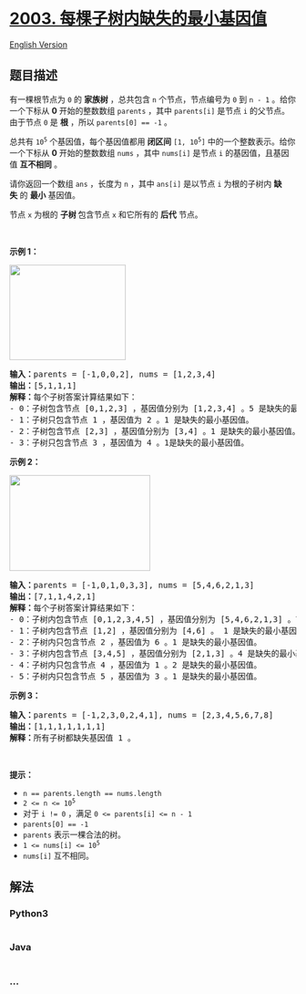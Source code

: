 # [2003. 每棵子树内缺失的最小基因值](https://leetcode-cn.com/problems/smallest-missing-genetic-value-in-each-subtree)

[English Version](/solution/2000-2099/2003.Smallest%20Missing%20Genetic%20Value%20in%20Each%20Subtree/README_EN.md)

## 题目描述

<!-- 这里写题目描述 -->

<p>有一棵根节点为 <code>0</code>&nbsp;的 <strong>家族树</strong>&nbsp;，总共包含 <code>n</code>&nbsp;个节点，节点编号为 <code>0</code>&nbsp;到 <code>n - 1</code>&nbsp;。给你一个下标从 <strong>0</strong>&nbsp;开始的整数数组 <code>parents</code>&nbsp;，其中&nbsp;<code>parents[i]</code>&nbsp;是节点 <code>i</code>&nbsp;的父节点。由于节点 <code>0</code>&nbsp;是 <strong>根</strong>&nbsp;，所以&nbsp;<code>parents[0] == -1</code>&nbsp;。</p>

<p>总共有&nbsp;<code>10<sup>5</sup></code>&nbsp;个基因值，每个基因值都用 <strong>闭区间</strong>&nbsp;<code>[1, 10<sup>5</sup>]</code>&nbsp;中的一个整数表示。给你一个下标从&nbsp;<strong>0</strong>&nbsp;开始的整数数组&nbsp;<code>nums</code>&nbsp;，其中&nbsp;<code>nums[i]</code>&nbsp;是节点 <code>i</code>&nbsp;的基因值，且基因值 <strong>互不相同</strong>&nbsp;。</p>

<p>请你返回一个数组<em>&nbsp;</em><code>ans</code>&nbsp;，长度为&nbsp;<code>n</code>&nbsp;，其中&nbsp;<code>ans[i]</code>&nbsp;是以节点&nbsp;<code>i</code>&nbsp;为根的子树内 <b>缺失</b>&nbsp;的&nbsp;<strong>最小</strong>&nbsp;基因值。</p>

<p>节点 <code>x</code>&nbsp;为根的 <strong>子树&nbsp;</strong>包含节点 <code>x</code>&nbsp;和它所有的 <strong>后代</strong>&nbsp;节点。</p>

<p>&nbsp;</p>

<p><strong>示例 1：</strong></p>

<p><img alt="" src="https://assets.leetcode.com/uploads/2021/08/23/case-1.png" style="width: 204px; height: 167px;"></p>

<pre><b>输入：</b>parents = [-1,0,0,2], nums = [1,2,3,4]
<b>输出：</b>[5,1,1,1]
<b>解释：</b>每个子树答案计算结果如下：
- 0：子树包含节点 [0,1,2,3] ，基因值分别为 [1,2,3,4] 。5 是缺失的最小基因值。
- 1：子树只包含节点 1 ，基因值为 2 。1 是缺失的最小基因值。
- 2：子树包含节点 [2,3] ，基因值分别为 [3,4] 。1 是缺失的最小基因值。
- 3：子树只包含节点 3 ，基因值为 4 。1是缺失的最小基因值。
</pre>

<p><strong>示例 2：</strong></p>

<p><img alt="" src="https://assets.leetcode.com/uploads/2021/08/23/case-2.png" style="width: 247px; height: 168px;"></p>

<pre><b>输入：</b>parents = [-1,0,1,0,3,3], nums = [5,4,6,2,1,3]
<b>输出：</b>[7,1,1,4,2,1]
<b>解释：</b>每个子树答案计算结果如下：
- 0：子树内包含节点 [0,1,2,3,4,5] ，基因值分别为 [5,4,6,2,1,3] 。7 是缺失的最小基因值。
- 1：子树内包含节点 [1,2] ，基因值分别为 [4,6] 。 1 是缺失的最小基因值。
- 2：子树内只包含节点 2 ，基因值为 6 。1 是缺失的最小基因值。
- 3：子树内包含节点 [3,4,5] ，基因值分别为 [2,1,3] 。4 是缺失的最小基因值。
- 4：子树内只包含节点 4 ，基因值为 1 。2 是缺失的最小基因值。
- 5：子树内只包含节点 5 ，基因值为 3 。1 是缺失的最小基因值。
</pre>

<p><strong>示例 3：</strong></p>

<pre><b>输入：</b>parents = [-1,2,3,0,2,4,1], nums = [2,3,4,5,6,7,8]
<b>输出：</b>[1,1,1,1,1,1,1]
<b>解释：</b>所有子树都缺失基因值 1 。
</pre>

<p>&nbsp;</p>

<p><strong>提示：</strong></p>

<ul>
	<li><code>n == parents.length == nums.length</code></li>
	<li><code>2 &lt;= n &lt;= 10<sup>5</sup></code></li>
	<li>对于&nbsp;<code>i != 0</code>&nbsp;，满足&nbsp;<code>0 &lt;= parents[i] &lt;= n - 1</code></li>
	<li><code>parents[0] == -1</code></li>
	<li><code>parents</code>&nbsp;表示一棵合法的树。</li>
	<li><code>1 &lt;= nums[i] &lt;= 10<sup>5</sup></code></li>
	<li><code>nums[i]</code>&nbsp;互不相同。</li>
</ul>


## 解法

<!-- 这里可写通用的实现逻辑 -->

<!-- tabs:start -->

### **Python3**

<!-- 这里可写当前语言的特殊实现逻辑 -->

```python

```

### **Java**

<!-- 这里可写当前语言的特殊实现逻辑 -->

```java

```

### **...**

```

```

<!-- tabs:end -->

